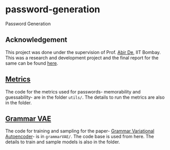# password-generation
Password Generation

## Acknowledgement

This project was done under the supervision of Prof. <a href="https://abir-de.github.io">Abir De</a>, IIT Bombay. This was a research and development project and the final report for the same can be found [here](RnD_Report.pdf).

## [Metrics](utils/README.md)

The code for the metrics used for passwords- memorability and guessability- are in the folder `utils/`. The details to run the metrics are also in the folder.

## [Grammar VAE](grammarVAE/README.md)

The code for training and sampling for the paper- <a href="https://arxiv.org/abs/1703.01925">Grammar Variational Autoencoder</a>- is in `grammarVAE/`. The code base is used from <a gref="https://github.com/mkusner/grammarVAE">here</a>. The details to train and sample models is also in the folder.


